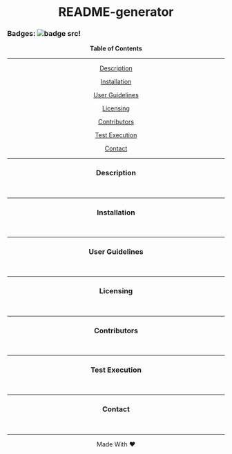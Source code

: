 <div align='center'>
<h1><strong>README-generator</strong></h1>
</div>
 
### Badges: ![badge src!](https://img.shields.io/badge/license-MIT-blue)

  
<div align='center'>
<strong>Table of Contents</strong>  
<hr>
  <p><a href='#desc'>Description</a></p>
  <p><a href='#install'>Installation</a></p>
  <p><a href='#user'>User Guidelines</a></p>
  <p><a href='#license'>Licensing</a></p>
  <p><a href='#contribute'>Contributors</a></p>
  <p><a href='#test'>Test Execution</a></p>
  <p><a href='#contact'>Contact</a></p>

<hr>
</div>

<div align='center'>
  <h3><a id='desc'>Description</a></h3>
</div>

<div>
&nbsp;&nbsp;&nbsp;&nbsp;&nbsp;&nbsp;
</div>

<hr>

<div align='center'>
  <h3><a id='install'>Installation</a></h3>
</div>

<div>
&nbsp;&nbsp;&nbsp;&nbsp;&nbsp;&nbsp;
</div>

<hr>

<div align='center'>
  <h3><a id='user'>User Guidelines</a></h3>
</div>

<div>
&nbsp;&nbsp;&nbsp;&nbsp;&nbsp;&nbsp;
</div>

<hr>

<div align='center'>
  <h3><a id='license'>Licensing</a></h3>
</div>

<div>
&nbsp;&nbsp;&nbsp;&nbsp;&nbsp;&nbsp;
</div>

<hr>

<div align='center'>
  <h3><a id='contribute'>Contributors</a></h3>
</div>

<div>
&nbsp;&nbsp;&nbsp;&nbsp;&nbsp;&nbsp;
</div>

<hr>

<div align='center'>
  <h3><a id='test'>Test Execution</a></h3>
</div>

<div>
&nbsp;&nbsp;&nbsp;&nbsp;&nbsp;&nbsp;
</div>

<hr>

<div align='center'>
  <h3><a id='contact'>Contact</a></h3>
</div>

<div>
&nbsp;&nbsp;&nbsp;&nbsp;&nbsp;&nbsp;
</div>

<hr>

<div align="center">Made With ❤️</div>

